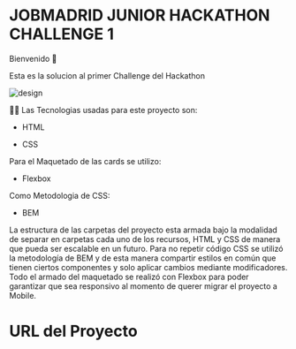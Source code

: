 # JOBMADRID JUNIOR HACKATHON CHALLENGE 1

Bienvenido 👋

Esta es la solucion al primer Challenge del Hackathon

![design](https://user-images.githubusercontent.com/63797901/143689902-ee717054-f4b7-45b6-9b7d-07d14fa66624.png)

👨‍💻 Las Tecnologias usadas para este proyecto son:

- HTML

- CSS

Para el Maquetado de las cards se utilizo:

- Flexbox

Como Metodologia de CSS:

- BEM

La estructura de las carpetas del proyecto esta armada bajo la modalidad de separar en carpetas cada uno de los recursos, HTML y CSS de manera que pueda ser escalable en un futuro. Para no repetir código CSS se utilizó la metodología de BEM y de esta manera compartir estilos en común que tienen ciertos componentes y solo aplicar cambios mediante modificadores. Todo el armado del maquetado se realizó con Flexbox para poder garantizar que sea responsivo al momento de querer migrar el proyecto a Mobile.   

# URL del Proyecto